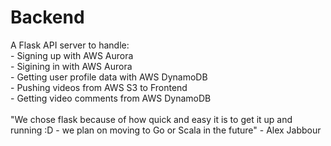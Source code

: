 # Backend

A Flask API server to handle: <br />
	- Signing up with AWS Aurora <br />
	- Sigining in with AWS Aurora <br />
	- Getting user profile data with AWS DynamoDB <br />
	- Pushing videos from AWS S3 to Frontend <br />
	- Getting video comments from AWS DynamoDB <br />
<br />
"We chose flask because of how quick and easy it is to get it up and running :D - we plan on moving to Go or Scala in the future" - Alex Jabbour
